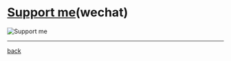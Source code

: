 # [Support me](https://crq.js.org/bwb/test/wechatpay.JPG)(wechat)
![Support me](https://crq.js.org//bwb/test/wechatpay.JPG)

<hr />

[back](https://crq.js.org/bwb)
